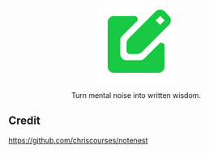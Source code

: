<p align="center">
<img src="https://github.com/13ruceYu/nuxt-note/blob/main/public/logo.png?raw=true" height="150" alt="icon">
</p>

<p align="center">
Turn mental noise into written wisdom.
</p>

## Credit

<https://github.com/chriscourses/notenest>
